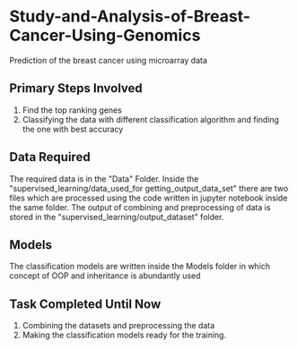 # Study-and-Analysis-of-Breast-Cancer-Using-Genomics
Prediction of the breast cancer using microarray data
## Primary Steps Involved
1. Find the top ranking genes
2. Classifying the data with different classification algorithm and finding the one with best accuracy
## Data Required
The required data is in the "Data" Folder. Inside the "supervised_learning/data_used_for getting_output_data_set" there are two files 
which are processed using the code written in jupyter notebook inside the same folder. The output of combining and preprocessing 
of data is stored in the "supervised_learning/output_dataset" folder.
## Models
The classification models are written inside the Models folder in which concept of OOP and inheritance is abundantly used
## Task Completed Until Now
1. Combining the datasets and preprocessing the data
2. Making the classification models ready for the training.
